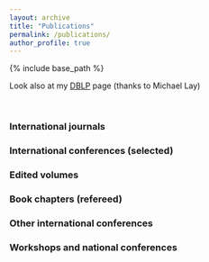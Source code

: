 ```yaml
---
layout: archive
title: "Publications"
permalink: /publications/
author_profile: true
---
```


{% include base_path %}


Look also at my [DBLP](http://www.informatik.uni-trier.de/~ley/pers/hc/g/Gullo:Francesco.html) page (thanks to Michael Lay)


<br>


### International journals


### International conferences (selected)


### Edited volumes


### Book chapters (refereed)


### Other international conferences


### Workshops and national conferences
